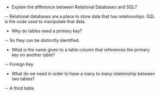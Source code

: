 - Explain the difference between Relational Databases and SQL?

-- Relational databases are a place to store data that has relationships. SQL is the code used to manipulate that data.

- Why do tables need a primary key?

-- So they can be distinctly identified.

- What is the name given to a table column that references the primary key on another table?

-- Foreign Key

- What do we need in order to have a many to many relationship between two tables?

-- A third table.